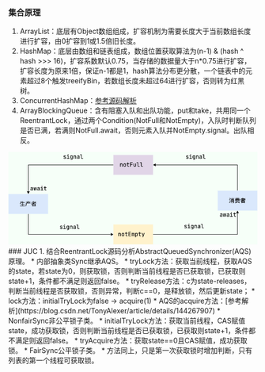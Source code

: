 ### 集合原理
1. ArrayList：底层有Object数组组成，扩容机制为需要长度大于当前数组长度进行扩容，由0扩容到1或1.5倍旧长度。
2. HashMap：底层由数组和链表组成，数组位置获取算法为(n-1) & (hash ^ hash >>> 16)，扩容系数默认0.75，当存储的数据量大于n*0.75进行扩容，扩容长度为原来1倍，保证n-1都是1，hash算法分布更分散，一个链表中的元素超过8个触发treeifyBin，若数组长度未超过64进行扩容，否则转为红黑树。
3. ConcurrentHashMap：[参考源码解析](https://javaguide.cn/java/collection/concurrent-hash-map-source-code.html#_2-concurrenthashmap-1-8)
4. ArrayBlockingQueue：含有阻塞入队和出队功能，put和take，共用同一个ReentrantLock，通过两个Condition(NotFull和NotEmpty)，入队时判断队列是否已满，若满则NotFull.await，否则元素入队并NotEmpty.signal。出队相反。
<img src="./ArrayBlockingQueue-notEmpty-notFull.png">
### JUC
1. 结合ReentrantLock源码分析AbstractQueuedSynchronizer(AQS)原理。
* 内部抽象类Sync继承AQS。
  * tryLock方法：获取当前线程，获取AQS的state，若state为0，则获取锁，否则判断当前线程是否已获取锁，已获取则state+1，条件都不满足则返回false。
  * tryRelease方法：c为state-releases，判断当前线程是否获取锁，否则异常，判断c==0，是释放锁，然后更新state；
  * lock方法：initialTryLock为false -> acquire(1)
  * AQS的acquire方法：[参考解析](https://blog.csdn.net/TonyAlexer/article/details/144267907)
  * NonfairSync非公平锁子类。
    * initialTryLock方法：获取当前线程，CAS赋值state，成功获取锁，否则判断当前线程是否已获取锁，已获取则state+1，条件都不满足则返回false。
    * tryAcquire方法：获取state==0且CAS赋值，成功获取锁。
* FairSync公平锁子类。
  * 方法同上，只是第一次获取锁时增加判断，只有列表的第一个线程可获取锁。
